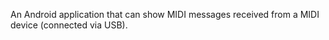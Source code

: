 An Android application that can show MIDI messages received from a MIDI device (connected via USB).
